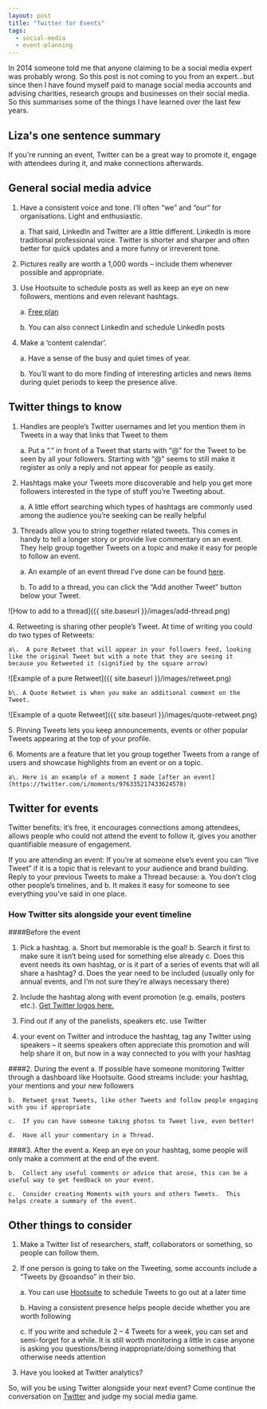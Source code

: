 ```yaml
---
layout: post
title: "Twitter for Events"
tags:
  - social-media
  - event-planning
---
```


In 2014 someone told me that anyone claiming to be a social media expert was probably wrong. So this post is not coming to you from an expert...but since then I have found myself paid to manage social media accounts and advising charities, research groups and businesses on their social media.  So this summarises some of the things I have learned over the last few years.   

## Liza's one sentence summary
If you're running an event, Twitter can be a great way to promote it, engage with attendees during it, and make connections afterwards.

## General social media advice
1.	Have a consistent voice and tone.  I’ll often “we” and “our” for organisations.  Light and enthusiastic.   
    
    a.	That said, LinkedIn and Twitter are a little different.	LinkedIn is more traditional professional voice. Twitter is shorter and sharper and often better for quick updates and a more funny or irreverent tone.
        
2.	Pictures really are worth a 1,000 words – include them whenever possible and appropriate. 

3.	Use Hootsuite to schedule posts as well as keep an eye on new followers, mentions and even relevant hashtags.  

    a.	[Free plan](https://hootsuite.com/plans/free)
    
    b.	You can also connect LinkedIn and schedule LinkedIn posts
    
4.	Make a ‘content calendar’.   

    a.	Have a sense of the busy and quiet times of year.  
    
    b.	You’ll want to do more finding of interesting articles and news items during quiet periods to keep the presence alive.

## Twitter things to know
1.	Handles are people’s Twitter usernames and let you mention them in Tweets in a way that links that Tweet to them
    
    a.	Put a “.” in front of a Tweet that starts with “@” for the Tweet to be seen by all your followers.  Starting with “@” seems to still make it register as only a reply and not appear for people as easily.   

2.	Hashtags make your Tweets more discoverable and help you get more followers interested in the type of stuff you’re Tweeting about.   

    a.	A little effort searching which types of hashtags are commonly used among the audience you’re seeking can be really helpful

3.	Threads allow you to string together related tweets.  This comes in handy to tell a longer story or provide live commentary on an event.  They help group together Tweets on a topic and make it easy for people to follow an event.

    a.	An example of an event thread I’ve done can be found [here](https://twitter.com/Liza_Bolton/status/976332866626895873).
    
    b.	To add to a thread, you can click the “Add another Tweet” button below your Tweet.
  
 ![How to add to a thread]({{ site.baseurl }}/images/add-thread.png) 
 
4\.	Retweeting is sharing other people’s Tweet.  At time of writing you could do two types of Retweets:

    a\.	 A pure Retweet that will appear in your followers feed, looking like the original Tweet but with a note that they are seeing it because you Retweeted it (signified by the square arrow)

  ![Example of a pure Retweet]({{ site.baseurl }}/images/retweet.png)

    b\.	A Quote Retweet is when you make an additional comment on the Tweet.

  ![Example of a quote Retweet]({{ site.baseurl }}/images/quote-retweet.png)
  
5\.	Pinning Tweets lets you keep announcements, events or other popular Tweets appearing at the top of your profile.

6\.	Moments are a feature that let you group together Tweets from a range of users and showcase highlights from an event or on a topic.

    a\.	Here is an example of a moment I made [after an event](https://twitter.com/i/moments/976335217433624578)

## Twitter for events
Twitter benefits: it’s free, it encourages connections among attendees, allows people who could not attend the event to follow it, gives you another quantifiable measure of engagement.

If you are attending an event: If you’re at someone else’s event you can “live Tweet” if it is a topic that is relevant to your audience and brand building.  Reply to your previous Tweets to make a Thread because:
    a.	You don’t clog other people’s timelines, and
    b.	It makes it easy for someone to see everything you’ve said in one place.

### How Twitter sits alongside your event timeline

####Before the event
1.	Pick a hashtag. 
    a. Short but memorable is the goal!
    b. Search it first to make sure it isn’t being used for something else already
    c. Does this event needs its own hashtag, or is it part of a series of events that will all share a hashtag?
    d. Does the year need to be included (usually only for annual events, and I’m not sure they’re always necessary there)
        
2. Include the hashtag along with event promotion (e.g.  emails, posters etc.). [Get Twitter logos here.](https://brand.twitter.com/en.html)
    
3. Find out if any of the panelists, speakers etc. use Twitter
    
4.  your event on Twitter and introduce the hashtag, tag any Twitter using speakers – it seems speakers often appreciate this promotion and will help share it on, but now in a way connected to you with your hashtag

####2. During the event
    a.	If possible have someone monitoring Twitter through a dashboard like Hootsuite. Good streams include: your hashtag, your mentions and your new followers    
           
    b.	Retweet great Tweets, like other Tweets and follow people engaging with you if appropriate
  
    c.	If you can have someone taking photos to Tweet live, even better!
  
    d.	Have all your commentary in a Thread.

####3. After the event
    a.	Keep an eye on your hashtag, some people will only make a comment at the end of the event.   
  
    b.	Collect any useful comments or advice that arose, this can be a useful way to get feedback on your event.  
  
    c.	Consider creating Moments with yours and others Tweets.  This helps create a summary of the event.   

## Other things to consider

1.	Make   a Twitter list of researchers, staff, collaborators or something, so people can follow them.   

2.	If one person is going to take on the Tweeting, some accounts include a “Tweets by @soandso” in their bio.  

    a.	You can use [Hootsuite](https://hootsuite.com/plans/free) to schedule Tweets to go out at a later time
  
    b.	Having a consistent presence helps people decide whether you are worth following
  
    c.	If you write and schedule 2 – 4 Tweets for a week, you can set and semi-forget for a while. It is still worth monitoring a little in case anyone is asking you questions/being inappropriate/doing something that otherwise needs attention
  
3.	Have you looked at Twitter analytics?

So, will you be using Twitter alongside your next event? Come continue the conversation on [Twitter](https://twitter.com/Liza_Bolton) and judge my social media game.
